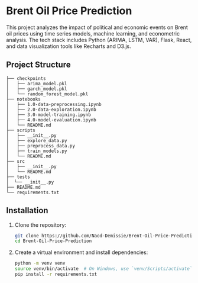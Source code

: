 # Brent Oil Price Prediction

This project analyzes the impact of political and economic events on Brent oil prices using time series models, machine learning, and econometric analysis. The tech stack includes Python (ARIMA, LSTM, VAR), Flask, React, and data visualization tools like Recharts and D3.js.

## Project Structure


```
├── checkpoints
│   ├── arima_model.pkl
│   ├── garch_model.pkl
│   └── random_forest_model.pkl
├── notebooks
│   ├── 1.0-data-preprocessing.ipynb
│   ├── 2.0-data-exploration.ipynb
│   ├── 3.0-model-training.ipynb
│   ├── 4.0-model-evaluation.ipynb
│   └── README.md
├── scripts
│   ├── __init__.py
│   ├── explore_data.py
│   ├── preprocess_data.py
│   ├── train_models.py
│   └── README.md
├── src
│   ├── __init__.py
│   └── README.md
├── tests
│  └── __init__.py
├── README.md
└── requirements.txt
```


## Installation

1. Clone the repository:
   ```bash
   git clone https://github.com/Naod-Demissie/Brent-Oil-Price-Prediction.git
   cd Brent-Oil-Price-Prediction
   ```

2. Create a virtual environment and install dependencies:
   ```bash
   python -m venv venv
   source venv/bin/activate  # On Windows, use `venv/Scripts/activate`
   pip install -r requirements.txt
   ```
